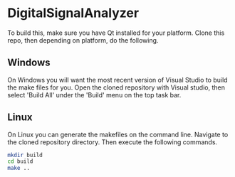 # DigitalSignalAnalyzer
To build this, make sure you have Qt installed for your platform. Clone 
this repo, then depending on platform, do the following.
<h2>Windows</h2>
On Windows you will want the most recent version of Visual Studio to build the
make files for you. Open the cloned repository with Visual studio, then select
'Build All' under the 'Build' menu on the top task bar.

<h2>Linux</h2>
On Linux you can generate the makefiles on the command line. Navigate to the 
cloned repository directory. Then execute the following commands.

```sh
mkdir build
cd build
make ..
```
